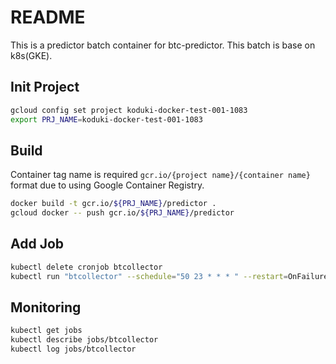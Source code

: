 README
===========

This is a predictor batch container for btc-predictor.
This batch is base on k8s(GKE).

Init Project
-----------

```bash
gcloud config set project koduki-docker-test-001-1083
export PRJ_NAME=koduki-docker-test-001-1083
```

Build
-----------

Container tag name is required `gcr.io/{project name}/{container name}` format due to using Google Container Registry.

```bash
docker build -t gcr.io/${PRJ_NAME}/predictor .
gcloud docker -- push gcr.io/${PRJ_NAME}/predictor
```

Add Job
--------------

```bash
kubectl delete cronjob btcollector
kubectl run "btcollector" --schedule="50 23 * * * " --restart=OnFailure --image="gcr.io/${PRJ_NAME}/predictor"
```

Monitoring
---------------

```bash
kubectl get jobs
kubectl describe jobs/btcollector
kubectl log jobs/btcollector
```
